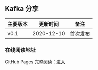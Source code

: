## Kafka 分享


| 主要版本 | 更新时间       | 备注             |
| ---- | ---------- | -------------- |
| v0.1 | 2020-12-10 | 首次发布           |


### 在线阅读地址

GitHub Pages 完整阅读：[进入](https://chassic.github.io/KafkaDemo/)
